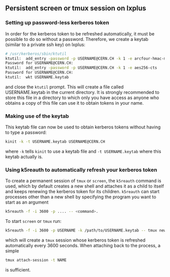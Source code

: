 ## Persistent screen or tmux session on lxplus

### Setting up password-less kerberos token

In order for the kerberos token to be refreshed automatically, it must be possible to do so without a password.
Therefore, we create a keytab (similar to a private ssh key) on lxplus:
```bash
# /usr/kerberos/sbin/ktutil
ktutil:  add_entry -password -p USERNAME@CERN.CH -k 1 -e arcfour-hmac-md5
Password for USERNAME@CERN.CH: 
ktutil:  add_entry -password -p USERNAME@CERN.CH -k 1 -e aes256-cts
Password for USERNAME@CERN.CH: 
ktutil:  wkt USERNAME.keytab
```
and close the `ktutil` prompt.
This will create a file called USERNAME.keytab in the current directory. It is strongly recommended to store this file in a directory to which only you have access as anyone who obtains a copy of this file can use it to obtain tokens in your name.
### Making use of the keytab
This keytab file can now be used to obtain kerberos tokens without having to type a password:
```bash
kinit -k -t USERNAME.keytab USERNAME@CERN.CH
```
where `-k` tells `kinit` to use a keytab file and `-t USERNAME.keytab` where this keytab actually is.
### Using k5reauth to automatically refresh your kerberos token
To create a permanent session of `tmux` or `screen`, the `k5reauth` command is used, which by default creates a new shell and attaches it as a child to itself and keeps renewing the kerberos token for its children. `k5reauth` can start processes other than a new shell by specifying the program you want to start as an argument 
```bash
k5reauth -f -i 3600 -p .... -- <command>. 
```
To start `screen` or `tmux` run:
```bash
k5reauth -f -i 3600 -p USERNAME -k /path/to/USERNAME.keytab -- tmux new-session -s NAME
```
which will create a `tmux` session whose kerberos token is refreshed automatically every 3600 seconds. When attaching back to the process, a simple
```bash
tmux attach-session -t NAME
```
is sufficient.
